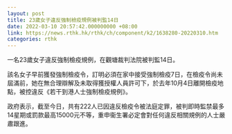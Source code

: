 ```yaml
---
layout: post
title: 23歲女子違反強制檢疫規例被判監14日
date: 2022-03-10 20:57:42.000000000 +08:00
link: https://news.rthk.hk/rthk/ch/component/k2/1638280-20220310.htm
categories: rthk
---
```


一名23歲女子違反強制檢疫規例，在觀塘裁判法院被判監14日。

該名女子早前獲發強制檢疫令，訂明必須在家中接受強制檢疫7日，在檢疫令尚未屆滿前，她在無合理辯解及未取得獲授權人員許可下，於去年10月4日離開檢疫地點，被控違反《若干到港人士強制檢疫規例》。

政府表示，截至今日，共有222人已因違反檢疫令被法庭定罪，被判即時監禁最多14星期或罰款最高15000元不等，重申衞生署必定會對任何違反相關規例的人士嚴肅跟進。
